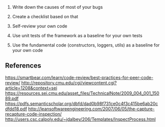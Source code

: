 1. Write down the causes of most of your bugs

1. Create a checklist based on that

1. Self-review your own code

1. Use unit tests of the framework as a baseline for your own tests

1. Use the fundamental code (constructors, loggers, utils) as a baseline for your own code

## References

https://smartbear.com/learn/code-review/best-practices-for-peer-code-review/
http://repository.cmu.edu/cgi/viewcontent.cgi?article=1208&context=sei
https://resources.sei.cmu.edu/asset_files/TechnicalNote/2009_004_001_15089.pdf
https://pdfs.semanticscholar.org/dbfd/dad0b98f731ce0c4f3c415be6ab20cdfdd18.pdf
http://leansoftwareengineering.com/2007/06/05/the-capture-recapture-code-inspection/
http://users.csc.calpoly.edu/~jdalbey/206/Templates/InspectProcess.html